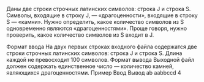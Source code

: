 Даны две строки строчных латинских символов: строка J и строка S. 
Символы, входящие в строку J, — «драгоценности», входящие в строку S — «камни». 
Нужно определить, какое количество символов из S одновременно являются «драгоценностями». 
Проще говоря, нужно проверить, какое количество символов из S входит в J.

Формат ввода
На двух первых строках входного файла содержатся две строки строчных латинских символов: строка J и строка S. Длина каждой не превосходит 100 символов.
Формат вывода
Выходной файл должен содержать единственное число — количество камней, являющихся драгоценностями.
Пример
Ввод	Вывод
ab
aabbccd
4
